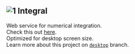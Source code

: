 ![1](https://github.com/monstaHD/Integral/raw/web/src/Integral/CoreBundle/Resources/public/images/favicon.ico) Integral
---
Web service for numerical integration.  
Check this out [here](http://integral.epherest.com).  
Optimized for desktop screen size.  
Learn more about this project on [`desktop`](https://github.com/monstaHD/integral/tree/desktop) branch.
